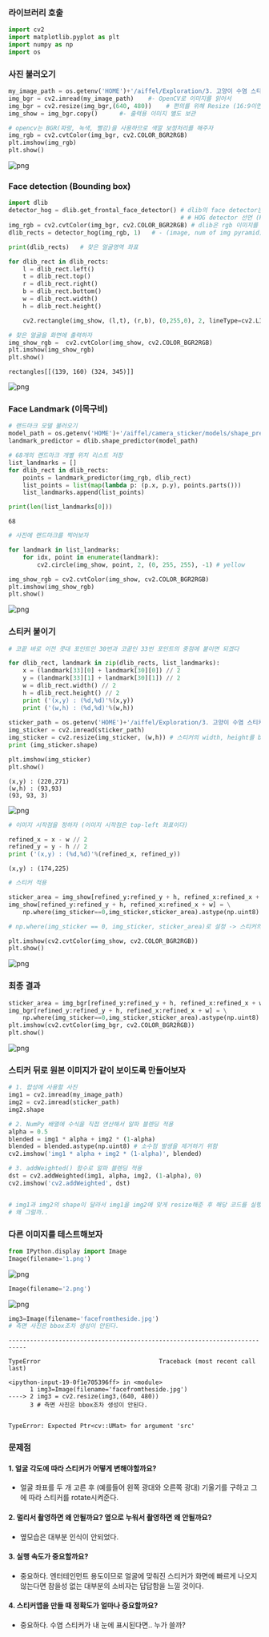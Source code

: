 ### 라이브러리 호출


```python
import cv2
import matplotlib.pyplot as plt
import numpy as np
import os
```

### 사진 불러오기


```python
my_image_path = os.getenv('HOME')+'/aiffel/Exploration/3. 고양이 수염 스티커/emmawatson.jpg'
img_bgr = cv2.imread(my_image_path)    #- OpenCV로 이미지를 읽어서
img_bgr = cv2.resize(img_bgr,(640, 480))    # 편의를 위해 Resize (16:9이면 640x360, 4:3이면 640x480)
img_show = img_bgr.copy()      #- 출력용 이미지 별도 보관

# opencv는 BGR(파랑, 녹색, 빨강)을 사용하므로 색깔 보정처리를 해주자
img_rgb = cv2.cvtColor(img_bgr, cv2.COLOR_BGR2RGB)
plt.imshow(img_rgb)
plt.show()
```


    
![png](output_3_0.png)
    


### Face detection (Bounding box)


```python
import dlib
detector_hog = dlib.get_frontal_face_detector() # dlib의 face detector는 HOG feature를 사용해서 SVM sliding window로 얼굴을 찾는다
                                                # # HOG detector 선언 (HOG : 밝기가 변하는 방향인 gradient를 feature로 사용한다)
img_rgb = cv2.cvtColor(img_bgr, cv2.COLOR_BGR2RGB) # dlib은 rgb 이미지를 입력으로 받는다!
dlib_rects = detector_hog(img_rgb, 1)   # - (image, num of img pyramid), 이미지를 upsampling 방법을 통해 크기를 키우는 것을 이미지 피라미드라고 한다.

print(dlib_rects)   # 찾은 얼굴영역 좌표

for dlib_rect in dlib_rects:
    l = dlib_rect.left()
    t = dlib_rect.top()
    r = dlib_rect.right()
    b = dlib_rect.bottom()
    w = dlib_rect.width()
    h = dlib_rect.height()

    cv2.rectangle(img_show, (l,t), (r,b), (0,255,0), 2, lineType=cv2.LINE_AA) # cv2.rectangle(img, start, end, color, thickness)

# 찾은 얼굴을 화면에 출력하자
img_show_rgb =  cv2.cvtColor(img_show, cv2.COLOR_BGR2RGB)
plt.imshow(img_show_rgb)
plt.show()
```

    rectangles[[(139, 160) (324, 345)]]



    
![png](output_5_1.png)
    


### Face Landmark (이목구비)


```python
# 랜드마크 모델 불러오기
model_path = os.getenv('HOME')+'/aiffel/camera_sticker/models/shape_predictor_68_face_landmarks.dat'
landmark_predictor = dlib.shape_predictor(model_path)

# 68개의 랜드마크 개별 위치 리스트 저장
list_landmarks = []
for dlib_rect in dlib_rects:
    points = landmark_predictor(img_rgb, dlib_rect)
    list_points = list(map(lambda p: (p.x, p.y), points.parts()))
    list_landmarks.append(list_points)

print(len(list_landmarks[0]))
```

    68



```python
# 사진에 랜드마크를 찍어보자

for landmark in list_landmarks:
    for idx, point in enumerate(landmark):
        cv2.circle(img_show, point, 2, (0, 255, 255), -1) # yellow

img_show_rgb = cv2.cvtColor(img_show, cv2.COLOR_BGR2RGB)
plt.imshow(img_show_rgb)
plt.show()
```


    
![png](output_8_0.png)
    


### 스티커 붙이기


```python
# 코끝 바로 이전 콧대 포인트인 30번과 코끝인 33번 포인트의 중점에 붙이면 되겠다

for dlib_rect, landmark in zip(dlib_rects, list_landmarks):
    x = (landmark[33][0] + landmark[30][0]) // 2
    y = (landmark[33][1] + landmark[30][1]) // 2
    w = dlib_rect.width() // 2
    h = dlib_rect.height() // 2
    print ('(x,y) : (%d,%d)'%(x,y))
    print ('(w,h) : (%d,%d)'%(w,h))
    
sticker_path = os.getenv('HOME')+'/aiffel/Exploration/3. 고양이 수염 스티커/cat-whiskers.png' # 스티커를 불러오고
img_sticker = cv2.imread(sticker_path)
img_sticker = cv2.resize(img_sticker, (w,h)) # 스티커의 width, height를 bounding box 각각의 절반으로 설정해주자
print (img_sticker.shape)

plt.imshow(img_sticker)
plt.show()
```

    (x,y) : (220,271)
    (w,h) : (93,93)
    (93, 93, 3)



    
![png](output_10_1.png)
    



```python
# 이미지 시작점을 정하자 (이미지 시작점은 top-left 좌표이다)

refined_x = x - w // 2
refined_y = y - h // 2
print ('(x,y) : (%d,%d)'%(refined_x, refined_y))
```

    (x,y) : (174,225)



```python
# 스티커 적용

sticker_area = img_show[refined_y:refined_y + h, refined_x:refined_x + w]
img_show[refined_y:refined_y + h, refined_x:refined_x + w] = \
    np.where(img_sticker==0,img_sticker,sticker_area).astype(np.uint8)

# np.where(img_sticker == 0, img_sticker, sticker_area)로 설정 -> 스티커의 흰바탕을 사라지게

plt.imshow(cv2.cvtColor(img_show, cv2.COLOR_BGR2RGB))
plt.show()
```


    
![png](output_12_0.png)
    


### 최종 결과


```python
sticker_area = img_bgr[refined_y:refined_y + h, refined_x:refined_x + w]
img_bgr[refined_y:refined_y + h, refined_x:refined_x + w] = \
    np.where(img_sticker==0,img_sticker,sticker_area).astype(np.uint8)
plt.imshow(cv2.cvtColor(img_bgr, cv2.COLOR_BGR2RGB))
plt.show()
```


    
![png](output_14_0.png)
    


### 스티커 뒤로 원본 이미지가 같이 보이도록 만들어보자


```python
# 1. 합성에 사용할 사진
img1 = cv2.imread(my_image_path)
img2 = cv2.imread(sticker_path)
img2.shape

# 2. NumPy 배열에 수식을 직접 연산해서 알파 블렌딩 적용
alpha = 0.5
blended = img1 * alpha + img2 * (1-alpha)
blended = blended.astype(np.uint8) # 소수점 발생을 제거하기 위함
cv2.imshow('img1 * alpha + img2 * (1-alpha)', blended)

# 3. addWeighted() 함수로 알파 블렌딩 적용
dst = cv2.addWeighted(img1, alpha, img2, (1-alpha), 0) 
cv2.imshow('cv2.addWeighted', dst)


# img1과 img2의 shape이 달라서 img1을 img2에 맞게 resize해준 후 해당 코드를 실행하니 kernel이 죽는 현상이 발생한다.
# 왜 그럴까..
```

### 다른 이미지를 테스트해보자


```python
from IPython.display import Image
Image(filename='1.png')
```




    
![png](output_18_0.png)
    




```python
Image(filename='2.png')
```




    
![png](output_19_0.png)
    




```python
img3=Image(filename='facefromtheside.jpg')
# 측면 사진은 bbox조차 생성이 안된다.
```


    ---------------------------------------------------------------------------

    TypeError                                 Traceback (most recent call last)

    <ipython-input-19-0f1e705396ff> in <module>
          1 img3=Image(filename='facefromtheside.jpg')
    ----> 2 img3 = cv2.resize(img3,(640, 480))
          3 # 측면 사진은 bbox조차 생성이 안된다.


    TypeError: Expected Ptr<cv::UMat> for argument 'src'


### 문제점

#### 1. 얼굴 각도에 따라 스티커가 어떻게 변해야할까요?
-  얼굴 좌표를 두 개 고른 후 (예를들어 왼쪽 광대와 오른쪽 광대) 기울기를 구하고 그에 따라 스티커를 rotate시켜준다.

#### 2. 멀리서 촬영하면 왜 안될까요? 옆으로 누워서 촬영하면 왜 안될까요?
- 옆모습은 대부분 인식이 안되었다.

#### 3. 실행 속도가 중요할까요?
- 중요하다. 엔터테인먼트 용도이므로 얼굴에 맞춰진 스티커가 화면에 빠르게 나오지 않는다면 참을성 없는 대부분의 소비자는 답답함을 느낄 것이다.

#### 4. 스티커앱을 만들 때 정확도가 얼마나 중요할까요?
- 중요하다. 수염 스티커가 내 눈에 표시된다면.. 누가 쓸까?
